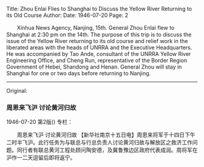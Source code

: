 Title: Zhou Enlai Flies to Shanghai to Discuss the Yellow River Returning to its Old Course
Author:
Date: 1946-07-20
Page: 2

　　Xinhua News Agency, Nanjing, 15th. General Zhou Enlai flew to Shanghai at 2:30 pm on the 14th. The purpose of this trip is to discuss the issue of the Yellow River returning to its old course and relief work in the liberated areas with the heads of UNRRA and the Executive Headquarters. He was accompanied by Tao Ande, consultant of the UNRRA Yellow River Engineering Office, and Cheng Run, representative of the Border Region Government of Hebei, Shandong and Henan. General Zhou will stay in Shanghai for one or two days before returning to Nanjing.



<hr /> 

Original: 


### 周恩来飞沪  讨论黄河归故

1946-07-20
第2版()
专栏：

　　周恩来飞沪
    讨论黄河归故
    【新华社南京十五日电】周恩来将军于十四日下午二时半飞沪。此行任务为与联总与行总负责人讨论黄河归故与解放区之救济工作问题。同行者有联总黄河工程处顾问陶安德，及冀鲁豫边区政府代表成润。周将军在沪作一二天逗留后即将返宁。
